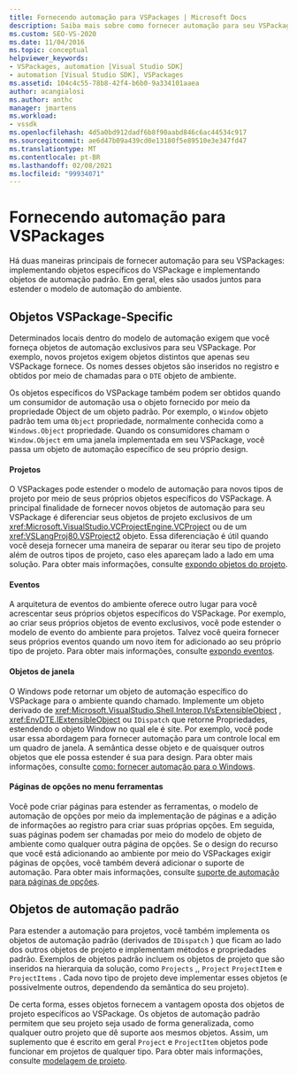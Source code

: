 ```yaml
---
title: Fornecendo automação para VSPackages | Microsoft Docs
description: Saiba mais sobre como fornecer automação para seu VSPackages implementando objetos específicos do VSPackage e implementando objetos de automação padrão.
ms.custom: SEO-VS-2020
ms.date: 11/04/2016
ms.topic: conceptual
helpviewer_keywords:
- VSPackages, automation [Visual Studio SDK]
- automation [Visual Studio SDK], VSPackages
ms.assetid: 104c4c55-78b8-42f4-b6b0-9a334101aaea
author: acangialosi
ms.author: anthc
manager: jmartens
ms.workload:
- vssdk
ms.openlocfilehash: 4d5a0bd912dadf6b8f90aabd846c6ac44534c917
ms.sourcegitcommit: ae6d47b09a439cd0e13180f5e89510e3e347fd47
ms.translationtype: MT
ms.contentlocale: pt-BR
ms.lasthandoff: 02/08/2021
ms.locfileid: "99934071"
---
```

# <a name="providing-automation-for-vspackages"></a>Fornecendo automação para VSPackages
Há duas maneiras principais de fornecer automação para seu VSPackages: implementando objetos específicos do VSPackage e implementando objetos de automação padrão. Em geral, eles são usados juntos para estender o modelo de automação do ambiente.

## <a name="vspackage-specific-objects"></a>Objetos VSPackage-Specific
 Determinados locais dentro do modelo de automação exigem que você forneça objetos de automação exclusivos para seu VSPackage. Por exemplo, novos projetos exigem objetos distintos que apenas seu VSPackage fornece. Os nomes desses objetos são inseridos no registro e obtidos por meio de chamadas para o `DTE` objeto de ambiente.

 Os objetos específicos do VSPackage também podem ser obtidos quando um consumidor de automação usa o objeto fornecido por meio da propriedade Object de um objeto padrão. Por exemplo, o `Window` objeto padrão tem uma `Object` propriedade, normalmente conhecida como a `Windows.Object` propriedade. Quando os consumidores chamam o `Window.Object` em uma janela implementada em seu VSPackage, você passa um objeto de automação específico de seu próprio design.

#### <a name="projects"></a>Projetos
 O VSPackages pode estender o modelo de automação para novos tipos de projeto por meio de seus próprios objetos específicos do VSPackage. A principal finalidade de fornecer novos objetos de automação para seu VSPackage é diferenciar seus objetos de projeto exclusivos de um <xref:Microsoft.VisualStudio.VCProjectEngine.VCProject> ou de um <xref:VSLangProj80.VSProject2> objeto. Essa diferenciação é útil quando você deseja fornecer uma maneira de separar ou iterar seu tipo de projeto além de outros tipos de projeto, caso eles apareçam lado a lado em uma solução. Para obter mais informações, consulte [expondo objetos do projeto](../../extensibility/internals/exposing-project-objects.md).

#### <a name="events"></a>Eventos
 A arquitetura de eventos do ambiente oferece outro lugar para você acrescentar seus próprios objetos específicos do VSPackage. Por exemplo, ao criar seus próprios objetos de evento exclusivos, você pode estender o modelo de evento do ambiente para projetos. Talvez você queira fornecer seus próprios eventos quando um novo item for adicionado ao seu próprio tipo de projeto. Para obter mais informações, consulte [expondo eventos](../../extensibility/internals/exposing-events-in-the-visual-studio-sdk.md).

#### <a name="window-objects"></a>Objetos de janela
 O Windows pode retornar um objeto de automação específico do VSPackage para o ambiente quando chamado. Implemente um objeto derivado de <xref:Microsoft.VisualStudio.Shell.Interop.IVsExtensibleObject> , <xref:EnvDTE.IExtensibleObject> ou `IDispatch` que retorne Propriedades, estendendo o objeto Window no qual ele é site. Por exemplo, você pode usar essa abordagem para fornecer automação para um controle local em um quadro de janela. A semântica desse objeto e de quaisquer outros objetos que ele possa estender é sua para design. Para obter mais informações, consulte [como: fornecer automação para o Windows](../../extensibility/internals/how-to-provide-automation-for-windows.md).

#### <a name="options-pages-on-the-tools-menu"></a>Páginas de opções no menu ferramentas
 Você pode criar páginas para estender as ferramentas, o modelo de automação de opções por meio da implementação de páginas e a adição de informações ao registro para criar suas próprias opções. Em seguida, suas páginas podem ser chamadas por meio do modelo de objeto de ambiente como qualquer outra página de opções. Se o design do recurso que você está adicionando ao ambiente por meio do VSPackages exigir páginas de opções, você também deverá adicionar o suporte de automação. Para obter mais informações, consulte [suporte de automação para páginas de opções](../../extensibility/internals/automation-support-for-options-pages.md).

## <a name="standard-automation-objects"></a>Objetos de automação padrão
 Para estender a automação para projetos, você também implementa os objetos de automação padrão (derivados de `IDispatch` ) que ficam ao lado dos outros objetos de projeto e implementam métodos e propriedades padrão. Exemplos de objetos padrão incluem os objetos de projeto que são inseridos na hierarquia da solução, como `Projects` ,, `Project` `ProjectItem` e `ProjectItems` . Cada novo tipo de projeto deve implementar esses objetos (e possivelmente outros, dependendo da semântica do seu projeto).

 De certa forma, esses objetos fornecem a vantagem oposta dos objetos de projeto específicos ao VSPackage. Os objetos de automação padrão permitem que seu projeto seja usado de forma generalizada, como qualquer outro projeto que dê suporte aos mesmos objetos. Assim, um suplemento que é escrito em geral `Project` e `ProjectItem` objetos pode funcionar em projetos de qualquer tipo. Para obter mais informações, consulte [modelagem de projeto](../../extensibility/internals/project-modeling.md).
